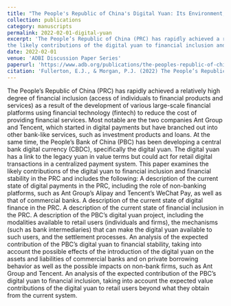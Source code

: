 ```yaml
---
title: "The People's Republic of China's Digital Yuan: Its Environment, Design, and Implications"
collection: publications
category: manuscripts
permalink: 2022-02-01-digital-yuan
excerpt: 'The People’s Republic of China (PRC) has rapidly achieved a relatively high degree of financial inclusion (access of individuals to financial products and services) as a result of the development of various large-scale financial platforms using financial technology (fintech) to reduce the cost of providing financial services. Most notable are the two companies Ant Group and Tencent, which started in digital payments but have branched out into other bank-like services, such as investment products and loans. At the same time, the People’s Bank of China (PBC) has been developing a central bank digital currency (CBDC), specifically the digital yuan. The digital yuan has a link to the legacy yuan in value terms but could act for retail digital transactions in a centralized payment system. This paper examines
the likely contributions of the digital yuan to financial inclusion and financial stability in the PRC and includes the following: A description of the current state of digital payments in the PRC, including the role of non-banking platforms, such as Ant Group’s Alipay and Tencent’s WeChat Pay, as well as that of commercial banks. A description of the current state of digital finance in the PRC. A description of the current state of financial inclusion in the PRC. A description of the PBC’s digital yuan project, including the modalities available to retail users (individuals and firms), the mechanisms (such as bank intermediaries) that can make the digital yuan available to such users, and the settlement processes. An analysis of the expected contribution of the PBC’s digital yuan to financial stability, taking into account the possible effects of the introduction of the digital yuan on the assets and liabilities of commercial banks and on private borrowing behavior as well as the possible impacts on non-bank firms, such as Ant Group and Tencent. An analysis of the expected contribution of the PBC’s digital yuan to financial inclusion, taking into account the expected value contributions of the digital yuan to retail users beyond what they obtain from the current system.'
date: 2022-02-01
venue: 'ADBI Discussion Paper Series'
paperurl: 'https://www.adb.org/publications/the-peoples-republic-of-chinas-digital-yuan-its-environment-design-and-implications'
citation: 'Fullerton, E.J., & Morgan, P.J. (2022) The People’s Republic of China’s Digital Yuan: Its Environment, Design, and Implications. ADBI Discussion Paper 1306. Tokyo: Asian Development Bank Institute. https://dx.doi.org/10.2139/ssrn.4204153'
---
```

The People’s Republic of China (PRC) has rapidly achieved a relatively high degree of financial inclusion (access of individuals to financial products and services) as a result of the development of various large-scale financial platforms using financial technology (fintech) to reduce the cost of providing financial services. Most notable are the two companies Ant Group and Tencent, which started in digital payments but have branched out into other bank-like services, such as investment products and loans. At the same time, the People’s Bank of China (PBC) has been developing a central bank digital currency (CBDC), specifically the digital yuan. The digital yuan has a link to the legacy yuan in value terms but could act for retail digital transactions in a centralized payment system. This paper examines
the likely contributions of the digital yuan to financial inclusion and financial stability in the PRC and includes the following: A description of the current state of digital payments in the PRC, including the role of non-banking platforms, such as Ant Group’s Alipay and Tencent’s WeChat Pay, as well as that of commercial banks. A description of the current state of digital finance in the PRC. A description of the current state of financial inclusion in the PRC. A description of the PBC’s digital yuan project, including the modalities available to retail users (individuals and firms), the mechanisms (such as bank intermediaries) that can make the digital yuan available to such users, and the settlement processes. An analysis of the expected contribution of the PBC’s digital yuan to financial stability, taking into account the possible effects of the introduction of the digital yuan on the assets and liabilities of commercial banks and on private borrowing behavior as well as the possible impacts on non-bank firms, such as Ant Group and Tencent. An analysis of the expected contribution of the PBC’s digital yuan to financial inclusion, taking into account the expected value contributions of the digital yuan to retail users beyond what they obtain from the current system.
